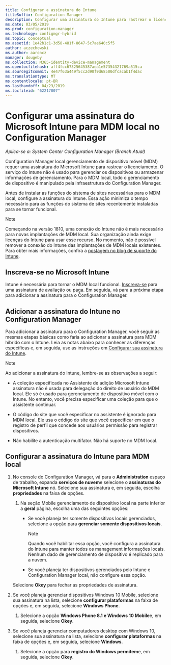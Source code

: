 ```yaml
---
title: Configurar a assinatura do Intune
titleSuffix: Configuration Manager
description: Configurar uma assinatura do Intune para rastrear o licenciamento para o gerenciamento de dispositivo móvel local no Configuration Manager
ms.date: 03/05/2019
ms.prod: configuration-manager
ms.technology: configmgr-hybrid
ms.topic: conceptual
ms.assetid: 1e42b1c1-3d58-481f-8647-5c7ae640c5f5
author: aczechowski
ms.author: aaroncz
manager: dougeby
ms.collection: M365-identity-device-management
ms.openlocfilehash: aff4fcc67325645387aea1e57354321769a515ca
ms.sourcegitcommit: 4e47f63a449f5cc2d90f9d68500dfcacab1f4dac
ms.translationtype: MT
ms.contentlocale: pt-BR
ms.lasthandoff: 04/23/2019
ms.locfileid: "62217007"
---
```

# <a name="set-up-a-microsoft-intune-subscription-for-on-premises-mdm-in-configuration-manager"></a>Configurar uma assinatura do Microsoft Intune para MDM local no Configuration Manager

*Aplica-se a: System Center Configuration Manager (Branch Atual)*

Configuration Manager local gerenciamento de dispositivo móvel (MDM) requer uma assinatura do Microsoft Intune para rastrear o licenciamento. O serviço do Intune não é usado para gerenciar os dispositivos ou armazenar informações de gerenciamento. Para o MDM local, todo o gerenciamento de dispositivo é manipulado pela infraestrutura do Configuration Manager.  

Antes de instalar as funções do sistema de sites necessárias para o MDM local, configure a assinatura do Intune. Essa ação minimiza o tempo necessário para as funções do sistema de sites recentemente instaladas para se tornar funcional.  

> [!Note]  
> Começando na versão 1810, uma conexão do Intune não é mais necessário para novas implantações de MDM local.<!--3607730, fka 1359124--> Sua organização ainda exige licenças do Intune para usar esse recurso. No momento, não é possível remover a conexão do Intune das implantações de MDM locais existentes. Para obter mais informações, confira a [postagem no blog de suporte do Intune](https://techcommunity.microsoft.com/t5/Intune-Customer-Success/Move-from-Hybrid-Mobile-Device-Management-to-Intune-on-Azure/ba-p/280150).  



##  <a name="sign-up-for-microsoft-intune"></a>Inscreva-se no Microsoft Intune  

Intune é necessária para tornar o MDM local funcional. [Inscreva-se](https://docs.microsoft.com/intune/free-trial-sign-up) para uma assinatura de avaliação ou paga. Em seguida, vá para a próxima etapa para adicionar a assinatura para o Configuration Manager.  



##  <a name="add-the-intune-subscription-to-configuration-manager"></a>Adicionar a assinatura do Intune no Configuration Manager  

Para adicionar a assinatura para o Configuration Manager, você seguir as mesmas etapas básicas como faria ao adicionar a assinatura para MDM híbrido com o Intune. Leia as notas abaixo para conhecer as diferenças específicas e, em seguida, use as instruções em [Configurar sua assinatura do Intune](/sccm/mdm/deploy-use/configure-intune-subscription).  

> [!NOTE]
>  Ao adicionar a assinatura do Intune, lembre-se as observações a seguir:  
> 
> - A coleção especificada no Assistente de adição Microsoft Intune assinatura não é usada para delegação do direito de usuário do MDM local. Ele só é usado para gerenciamento de dispositivo móvel com o Intune. No entanto, você precisa especificar uma coleção para que o assistente continuar.  
> 
> - O código do site que você especificar no assistente é ignorado para MDM local. Ele usa o código do site que você especificar em que o registro de perfil que concede aos usuários permissão para registrar dispositivos.  
> 
> - Não habilite a autenticação multifator. Não há suporte no MDM local.  



##  <a name="configure-the-intune-subscription-for-on-premises-mdm"></a>Configurar a assinatura do Intune para MDM local  

1. No console do Configuration Manager, vá para o **Administration** espaço de trabalho, expanda **serviços de nuvem**e selecione o **assinaturas do Microsoft Intune** nó. Selecione sua assinatura e, em seguida, escolha **propriedades** na faixa de opções.   

    1. Na seção Mobile gerenciamento de dispositivo local na parte inferior a **geral** página, escolha uma das seguintes opções:

        - Se você planeja ter somente dispositivos locais gerenciados, selecione a opção para **gerenciar somente dispositivos locais**.  

            > [!NOTE]  
            > Quando você habilitar essa opção, você configura a assinatura do Intune para manter todos os management informações locais. Nenhum dado de gerenciamento de dispositivo é replicado para a nuvem.  

        - Se você planeja ter dispositivos gerenciados pelo Intune e Configuration Manager local, não configure essa opção.  

    Selecione **Okey** para fechar as propriedades de assinatura.

2. Se você planeja gerenciar dispositivos Windows 10 Mobile, selecione sua assinatura na lista, selecione **configurar plataformas** na faixa de opções e, em seguida, selecione **Windows Phone**.  

    1. Selecione a opção **Windows Phone 8.1 e Windows 10 Mobile**e, em seguida, selecione **Okey**.  

3. Se você planeja gerenciar computadores desktop com Windows 10, selecione sua assinatura na lista, selecione **configurar plataformas** na faixa de opções e, em seguida, selecione **Windows**.  

    1. Selecione a opção para **registro do Windows permitem**e, em seguida, selecione **Okey**.  

